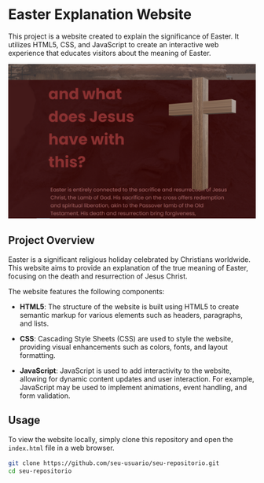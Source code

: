 # Easter Explanation Website

This project is a website created to explain the significance of Easter. It utilizes HTML5, CSS, and JavaScript to create an interactive web experience that educates visitors about the meaning of Easter.

![Easter Bunny](./assets/project.png "Project")

## Project Overview

Easter is a significant religious holiday celebrated by Christians worldwide. This website aims to provide an explanation of the true meaning of Easter, focusing on the death and resurrection of Jesus Christ.

The website features the following components:

- **HTML5**: The structure of the website is built using HTML5 to create semantic markup for various elements such as headers, paragraphs, and lists.

- **CSS**: Cascading Style Sheets (CSS) are used to style the website, providing visual enhancements such as colors, fonts, and layout formatting.

- **JavaScript**: JavaScript is used to add interactivity to the website, allowing for dynamic content updates and user interaction. For example, JavaScript may be used to implement animations, event handling, and form validation.

## Usage

To view the website locally, simply clone this repository and open the `index.html` file in a web browser.

```bash
git clone https://github.com/seu-usuario/seu-repositorio.git
cd seu-repositorio
